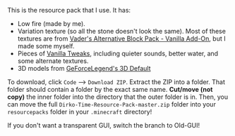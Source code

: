 This is the resource pack that I use. It has:
 - Low fire (made by me).
 - Variation texture (so all the stone doesn't look the same). Most of these textures are from [Vader's Alternative Block Pack - Vanilla Add-On](https://www.curseforge.com/minecraft/texture-packs/vaders-alternative-block-pack-vanilla-add-on), but I made some myself.
 - Pieces of [Vanilla Tweaks](https://vanillatweaks.net/picker/resource-packs/), including quieter sounds, better water, and some alternate textures.
 - 3D models from [GeForceLegend's 3D Default](https://github.com/GeForceLegend/Minecraft-3D-Default/)

To download, click `Code` --> `Download ZIP`. Extract the ZIP into a folder. That folder should contain a folder by the exact same name. **Cut/move (not copy)** the inner folder into the directory that the outer folder is in. Then, you can move the full `Dirko-Time-Resource-Pack-master.zip` folder into your `resourcepacks` folder in your `.minecraft` directory!

If you don't want a transparent GUI, switch the branch to Old-GUI!

